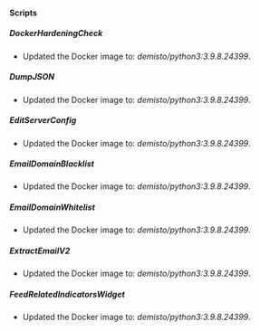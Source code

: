 
#### Scripts
##### DockerHardeningCheck
- Updated the Docker image to: *demisto/python3:3.9.8.24399*.
##### DumpJSON
- Updated the Docker image to: *demisto/python3:3.9.8.24399*.
##### EditServerConfig
- Updated the Docker image to: *demisto/python3:3.9.8.24399*.
##### EmailDomainBlacklist
- Updated the Docker image to: *demisto/python3:3.9.8.24399*.
##### EmailDomainWhitelist
- Updated the Docker image to: *demisto/python3:3.9.8.24399*.
##### ExtractEmailV2
- Updated the Docker image to: *demisto/python3:3.9.8.24399*.
##### FeedRelatedIndicatorsWidget
- Updated the Docker image to: *demisto/python3:3.9.8.24399*.